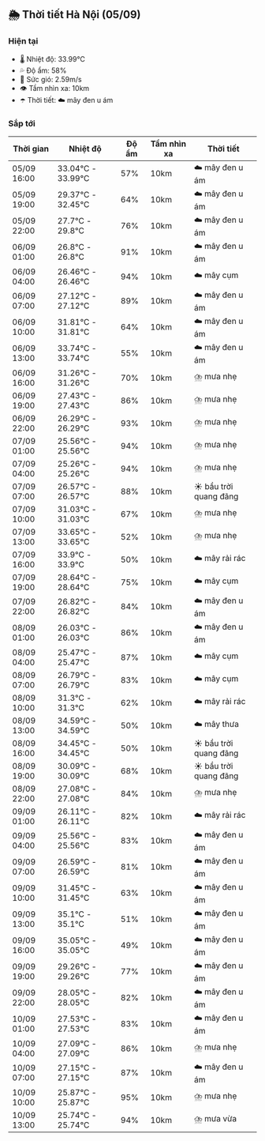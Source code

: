 ## 🌦️ Thời tiết Hà Nội (05/09)

### Hiện tại

- 🌡️ Nhiệt độ: 33.99℃
- 💦 Độ ẩm: 58%
- 💨 Sức gió: 2.59m/s
- 👁️ Tầm nhìn xa: 10km
- ☂️ Thời tiết: ☁️ mây đen u ám

### Sắp tới

| Thời gian | Nhiệt độ | Độ ẩm | Tầm nhìn xa | Thời tiết |
| --- | --- | --- | --- | --- |
| 05/09 16:00 | 33.04℃ - 33.99℃ | 57% | 10km | ☁️ mây đen u ám |
| 05/09 19:00 | 29.37℃ - 32.45℃ | 64% | 10km | ☁️ mây đen u ám |
| 05/09 22:00 | 27.7℃ - 29.8℃ | 76% | 10km | ☁️ mây đen u ám |
| 06/09 01:00 | 26.8℃ - 26.8℃ | 91% | 10km | ☁️ mây đen u ám |
| 06/09 04:00 | 26.46℃ - 26.46℃ | 94% | 10km | ☁️ mây cụm |
| 06/09 07:00 | 27.12℃ - 27.12℃ | 89% | 10km | ☁️ mây đen u ám |
| 06/09 10:00 | 31.81℃ - 31.81℃ | 64% | 10km | ☁️ mây đen u ám |
| 06/09 13:00 | 33.74℃ - 33.74℃ | 55% | 10km | ☁️ mây đen u ám |
| 06/09 16:00 | 31.26℃ - 31.26℃ | 70% | 10km | ⛈️ mưa nhẹ |
| 06/09 19:00 | 27.43℃ - 27.43℃ | 86% | 10km | ⛈️ mưa nhẹ |
| 06/09 22:00 | 26.29℃ - 26.29℃ | 93% | 10km | ⛈️ mưa nhẹ |
| 07/09 01:00 | 25.56℃ - 25.56℃ | 94% | 10km | ⛈️ mưa nhẹ |
| 07/09 04:00 | 25.26℃ - 25.26℃ | 94% | 10km | ⛈️ mưa nhẹ |
| 07/09 07:00 | 26.57℃ - 26.57℃ | 88% | 10km | ☀️ bầu trời quang đãng |
| 07/09 10:00 | 31.03℃ - 31.03℃ | 67% | 10km | ⛈️ mưa nhẹ |
| 07/09 13:00 | 33.65℃ - 33.65℃ | 52% | 10km | ⛈️ mưa nhẹ |
| 07/09 16:00 | 33.9℃ - 33.9℃ | 50% | 10km | ☁️ mây rải rác |
| 07/09 19:00 | 28.64℃ - 28.64℃ | 75% | 10km | ☁️ mây cụm |
| 07/09 22:00 | 26.82℃ - 26.82℃ | 84% | 10km | ☁️ mây đen u ám |
| 08/09 01:00 | 26.03℃ - 26.03℃ | 86% | 10km | ☁️ mây đen u ám |
| 08/09 04:00 | 25.47℃ - 25.47℃ | 87% | 10km | ☁️ mây cụm |
| 08/09 07:00 | 26.79℃ - 26.79℃ | 83% | 10km | ☁️ mây cụm |
| 08/09 10:00 | 31.3℃ - 31.3℃ | 62% | 10km | ☁️ mây rải rác |
| 08/09 13:00 | 34.59℃ - 34.59℃ | 50% | 10km | ☁️ mây thưa |
| 08/09 16:00 | 34.45℃ - 34.45℃ | 50% | 10km | ☀️ bầu trời quang đãng |
| 08/09 19:00 | 30.09℃ - 30.09℃ | 68% | 10km | ☀️ bầu trời quang đãng |
| 08/09 22:00 | 27.08℃ - 27.08℃ | 84% | 10km | ⛈️ mưa nhẹ |
| 09/09 01:00 | 26.11℃ - 26.11℃ | 82% | 10km | ☁️ mây rải rác |
| 09/09 04:00 | 25.56℃ - 25.56℃ | 83% | 10km | ☁️ mây đen u ám |
| 09/09 07:00 | 26.59℃ - 26.59℃ | 81% | 10km | ☁️ mây đen u ám |
| 09/09 10:00 | 31.45℃ - 31.45℃ | 63% | 10km | ☁️ mây đen u ám |
| 09/09 13:00 | 35.1℃ - 35.1℃ | 51% | 10km | ☁️ mây đen u ám |
| 09/09 16:00 | 35.05℃ - 35.05℃ | 49% | 10km | ☁️ mây đen u ám |
| 09/09 19:00 | 29.26℃ - 29.26℃ | 77% | 10km | ☁️ mây đen u ám |
| 09/09 22:00 | 28.05℃ - 28.05℃ | 82% | 10km | ☁️ mây đen u ám |
| 10/09 01:00 | 27.53℃ - 27.53℃ | 83% | 10km | ☁️ mây đen u ám |
| 10/09 04:00 | 27.09℃ - 27.09℃ | 86% | 10km | ⛈️ mưa nhẹ |
| 10/09 07:00 | 27.15℃ - 27.15℃ | 87% | 10km | ☁️ mây đen u ám |
| 10/09 10:00 | 25.87℃ - 25.87℃ | 95% | 10km | ⛈️ mưa nhẹ |
| 10/09 13:00 | 25.74℃ - 25.74℃ | 94% | 10km | ⛈️ mưa vừa |
